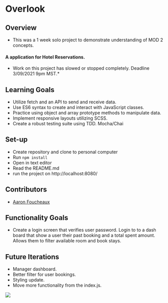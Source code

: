 # Overlook

## Overview

  * This was a 1 week solo project to demonstrate understanding of MOD 2 concepts.  

#### A application for Hotel Reservations.

  * Work on this project has slowed or stopped completely. Deadline 3/09/2021 9pm MST.*

## Learning Goals

  * Utilize fetch and an API to send and receive data.
  * Use ES6 syntax to create and interact with JavaScript classes.
  * Practice using object and array prototype methods to manipulate data.
  * Implement responsive layouts utilizing SCSS.  
  * Create a robust testing suite using TDD. Mocha/Chai

## Set-up
  * Create repository and clone to personal computer
  * Run ```npm install```
  * Open in text editor
  * Read the README.md
  * run the project on http://localhost:8080/

## Contributors

  * [Aaron Foucheaux](https://github.com/Afoucheaux)

## Functionality Goals

* Create a login screen that verifies user password. Login to to a dash board that show a user their past booking and a total spent amount.
Allows them to filter available room and book stays.


## Future Iterations

 * Manager dashboard.
 * Better filter for user bookings.
 * Styling update.
 * Move more functionality from the index.js.

 ![](./overlook.gif)

